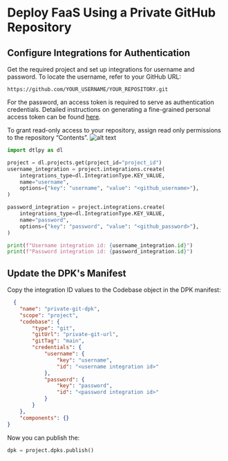 # Deploy FaaS Using a Private GitHub Repository

## Configure Integrations for Authentication

Get the required project and set up integrations for username and password.
To locate the username, refer to your GitHub URL:

```
https://github.com/YOUR_USERNAME/YOUR_REPOSITORY.git
```

For the password, an access token is required to serve as authentication credentials.
Detailed instructions on generating a fine-grained personal access token can be
found [here](https://docs.github.com/en/authentication/keeping-your-account-and-data-secure/managing-your-personal-access-tokens).

To grant read-only access to your repository, assign read only permissions to the repository “Contents”.
![alt text](../../../assets/images/faas/github.png)

```python
import dtlpy as dl

project = dl.projects.get(project_id="project_id")
username_integration = project.integrations.create(
    integrations_type=dl.IntegrationType.KEY_VALUE,
    name="username",
    options={"key": "username", "value": "<github_username>"},
)

password_integration = project.integrations.create(
    integrations_type=dl.IntegrationType.KEY_VALUE,
    name="password",
    options={"key": "password", "value": "<github_password>"},
)

print(f"Username integration id: {username_integration.id}")
print(f"Password integration id: {password_integration.id}")
```

## Update the DPK's Manifest

Copy the integration ID values to the Codebase object in the DPK manifest:

```json
  {
    "name": "private-git-dpk",
    "scope": "project",
    "codebase": {
        "type": "git",
        "gitUrl": "private-git-url",
        "gitTag": "main",
        "credentials": {
            "username": {
                "key": "username",
                "id": "<username integration id>"
            },
            "password": {
                "key": "password",
                "id": "<password integration id>"
            }
        }
    },
    "components": {}
}
```

Now you can publish the:

```python
dpk = project.dpks.publish()
```


